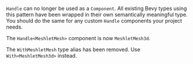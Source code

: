 `Handle` can no longer be used as a `Component`. All existing Bevy types using this pattern have been wrapped in their own semantically meaningful type. You should do the same for any custom `Handle` components your project needs.

The `Handle<MeshletMesh>` component is now `MeshletMesh3d`.

The `WithMeshletMesh` type alias has been removed. Use `With<MeshletMesh3d>` instead.
